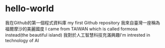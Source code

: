 # hello-world
我在Github的第一個程式資料庫 my first Github repository
我來自臺灣一座稱為福爾摩沙的美麗國度 I came from TAIWAN which is called formosa instead(the beautiful island)
我對於人工智慧科技充滿興趣I'm intrested in technology of AI

